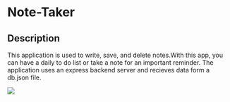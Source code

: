 # Note-Taker

## Description
 This application is used to write, save, and delete notes.With this app, you can have a daily to do list or take a note for an important reminder. The application uses an express backend server and recieves data form a db.json file. 

![](Note-Taker.gif)
